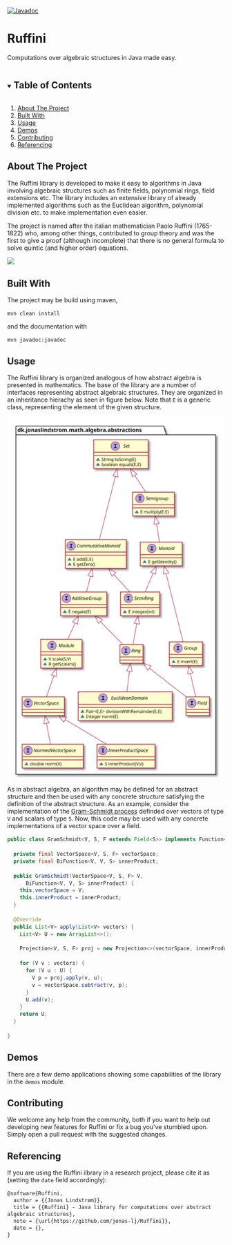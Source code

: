 [![Javadoc](https://img.shields.io/badge/JavaDoc-Online-green)](https://jonas-lj.github.io/Ruffini/overview-tree.html)

<!-- PROJECT LOGO -->
<h1>Ruffini</h1>

<p>
    Computations over algebraic structures in Java made easy.
</p>

<!-- TABLE OF CONTENTS -->
<details open="open">
  <summary><h2 style="display: inline-block">Table of Contents</h2></summary>
  <ol>
    <li><a href="#about-the-project">About The Project</a></li>
    <li><a href="#built-with">Built With</a></li>
    <li><a href="#usage">Usage</a></li>
    <li><a href="#demos">Demos</a></li>
    <li><a href="#contributing">Contributing</a></li>
    <li><a href="#referencing">Referencing</a></li>
  </ol>
</details>



<!-- ABOUT THE PROJECT -->

## About The Project

<p>
The Ruffini library is developed to make it easy to algorithms in Java involving 
algebraic structures such as finite fields, polynomial rings, field extensions etc. The library includes 
an extensive library of already implemented algorithms such as the Euclidean algorithm, polynomial 
division etc. to make implementation even easier.
</p>
<p>
The project is named after the italian mathematician Paolo Ruffini (1765-1822) who, among other 
things, contributed to group theory and was the first to give a proof (although incomplete) that there is no 
general formula to solve quintic (and higher order) equations.
</p>

[<img src="https://upload.wikimedia.org/wikipedia/commons/2/22/Ruffini_paolo.jpg">](https://en.wikipedia.org/wiki/Paolo_Ruffini)

## Built With

The project may be build using maven,

```
mvn clean install
```

and the documentation with

```
mvn javadoc:javadoc
```

<!-- USAGE EXAMPLES -->

## Usage

The Ruffini library is organized analogous of how abstract algebra is presented in mathematics. The base of the library
are a number of interfaces representing abstract algebraic structures. They are organized in an inheritance hierachy as
seen in figure below. Note that `E` is a generic class, representing the element of the given structure.

<p align="center">
  <img src="abstractions.svg" align="center" alt="Inheritance diagram for abstract algebraic structures">
</p>

As in abstract algebra, an algorithm may be defined for an abstract structure and then be used with any concrete
structure satisfying the definition of the abstract structure. As an example, consider the implementation of the
<a href="https://en.wikipedia.org/wiki/Gram–Schmidt_process">Gram-Schmidt process</a> definded over vectors of type `V` and scalars of type `S`. Now, this code may be used with any
concrete implementations of a vector space over a field.

```java
public class GramSchmidt<V, S, F extends Field<S>> implements Function<List<V>, List<V>> {

  private final VectorSpace<V, S, F> vectorSpace;
  private final BiFunction<V, V, S> innerProduct;

  public GramSchmidt(VectorSpace<V, S, F> V,
      BiFunction<V, V, S> innerProduct) {
    this.vectorSpace = V;
    this.innerProduct = innerProduct;
  }

  @Override
  public List<V> apply(List<V> vectors) {
    List<V> U = new ArrayList<>();

    Projection<V, S, F> proj = new Projection<>(vectorSpace, innerProduct);

    for (V v : vectors) {
      for (V u : U) {
        V p = proj.apply(v, u);
        v = vectorSpace.subtract(v, p);
      }
      U.add(v);
    }
    return U;
  }

}
```

## Demos
There are a few demo applications showing some capabilities of the library in the `demos` module.

<!-- CONTRIBUTING -->

## Contributing

We welcome any help from the community, both if you want to help out developing new features for Ruffini or fix a bug you've stumbled upon. Simply open a pull request with the suggested changes.

<!-- REFERENCING -->

## Referencing

If you are using the Ruffini ilbrary in a research project, please cite it as (setting the `date` field accordingly):

```
@software{Ruffini,
  author = {{Jonas Lindstrøm}},
  title = {{Ruffini} - Java library for computations over abstract algebraic structures},
  note = {\url{https://github.com/jonas-lj/Ruffini}},
  date = {},
}
```
